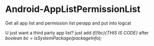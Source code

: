# Android-AppListPermissionList
Get all app list and permission list perapp and put into logcat


U just want a third party app list? just add *if(!bc){THIS IS CODE}* after  *boolean bc = isSystemPackage(packageInfo);*
